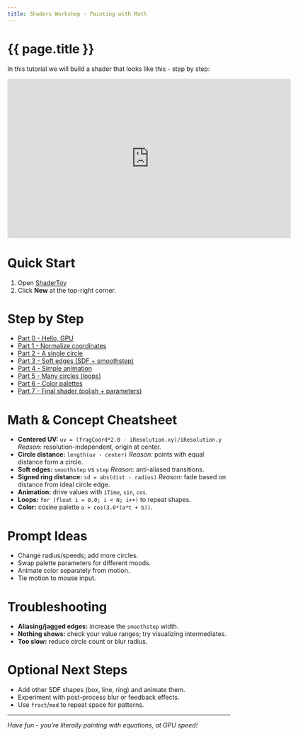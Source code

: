 ```yaml
---
title: Shaders Workshop - Painting with Math
---
```

# {{ page.title }}

In this tutorial we will build a shader that looks like this - step by step:

<p><iframe width="640" height="360" frameborder="0" src="https://www.shadertoy.com/embed/wfBcDD" allowfullscreen></iframe></p>

# Quick Start

1. Open [ShaderToy](https://www.shadertoy.com)
2. Click **New** at the top-right corner.

# Step by Step

- [Part 0 - Hello, GPU](part00_hello_gpu.md)
- [Part 1 - Normalize coordinates](part01_normalize_coordinates.md)
- [Part 2 - A single circle](part02_single_circle.md)
- [Part 3 - Soft edges (SDF + smoothstep)](part03_soft_edges.md)
- [Part 4 - Simple animation](part04_animation.md)
- [Part 5 - Many circles (loops)](part05_many_circles.md)
- [Part 6 - Color palettes](part06_color_palettes.md)
- [Part 7 - Final shader (polish + parameters)](part07_final_shader.md)
<!-- - [Part 8 - Extensions (optional)](part08_extensions.md)-->

# Math & Concept Cheatsheet

* **Centered UV:** `uv = (fragCoord*2.0 - iResolution.xy)/iResolution.y`
  *Reason:* resolution-independent, origin at center.
* **Circle distance:** `length(uv - center)`
  *Reason:* points with equal distance form a circle.
* **Soft edges:** `smoothstep` vs `step`
  *Reason:* anti-aliased transitions.
* **Signed ring distance:** `sd = abs(dist - radius)`
  *Reason:* fade based on distance from ideal circle edge.
* **Animation:** drive values with `iTime`, `sin`, `cos`.
* **Loops:** `for (float i = 0.0; i < N; i++)` to repeat shapes.
* **Color:** cosine palette `a + cos(3.0*(a*t + b))`.

# Prompt Ideas

* Change radius/speeds; add more circles.
* Swap palette parameters for different moods.
* Animate color separately from motion.
* Tie motion to mouse input.

# Troubleshooting

* **Aliasing/jagged edges:** increase the `smoothstep` width.
* **Nothing shows:** check your value ranges; try visualizing intermediates.
* **Too slow:** reduce circle count or blur radius.

# Optional Next Steps

* Add other SDF shapes (box, line, ring) and animate them.
* Experiment with post-process blur or feedback effects.
* Use `fract`/`mod` to repeat space for patterns.

---

*Have fun - you’re literally painting with equations, at GPU speed!*
